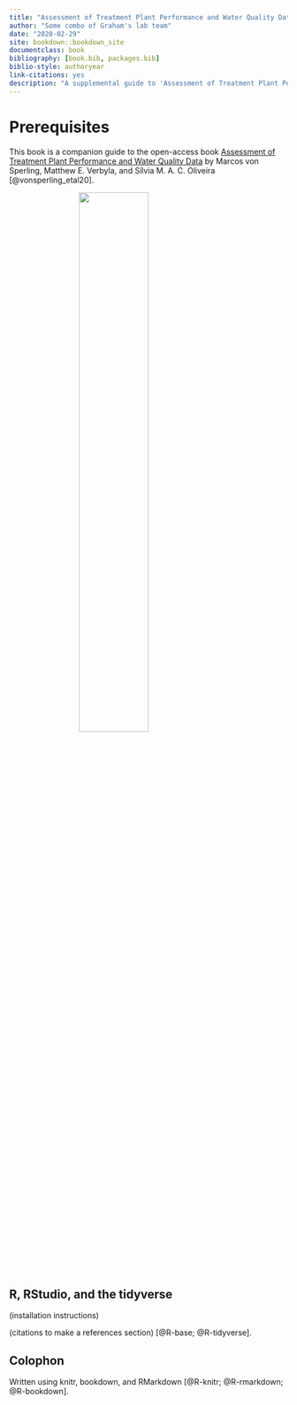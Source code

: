 ```yaml
---
title: "Assessment of Treatment Plant Performance and Water Quality Data using R, RStudio, and the tidyverse"
author: "Some combo of Graham's lab team"
date: "2020-02-29"
site: bookdown::bookdown_site
documentclass: book
bibliography: [book.bib, packages.bib]
biblio-style: authoryear
link-citations: yes
description: "A supplemental guide to 'Assessment of Treatment Plant Performance and Water Quality Data' (https://doi.org/10.2166/9781780409320) using R, RStudio, and the tidyverse"
---
```


# Prerequisites

This book is a companion guide to the open-access book [Assessment of Treatment Plant Performance and Water Quality Data](https://doi.org/10.2166/9781780409320) by Marcos von Sperling, Matthew E. Verbyla, and Sílvia M. A. C. Oliveira [@vonsperling_etal20].

<img src="figures/assessment-book-cover.png" width="50%" style="display: block; margin: auto;" />

## R, RStudio, and the tidyverse

(installation instructions)

(citations to make a references section) [@R-base; @R-tidyverse].

## Colophon

Written using knitr, bookdown, and RMarkdown [@R-knitr; @R-rmarkdown; @R-bookdown].


